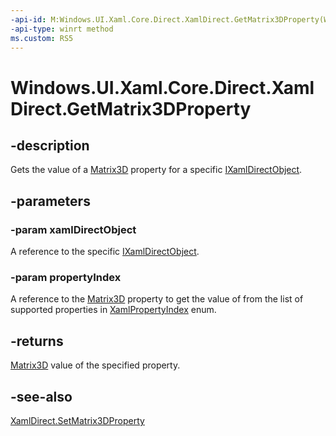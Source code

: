 ```yaml
---
-api-id: M:Windows.UI.Xaml.Core.Direct.XamlDirect.GetMatrix3DProperty(Windows.UI.Xaml.Core.Direct.IXamlDirectObject,Windows.UI.Xaml.Core.Direct.XamlPropertyIndex)
-api-type: winrt method
ms.custom: RS5
---
```


<!-- Method syntax.
public Matrix3D XamlDirect.GetMatrix3DProperty(IXamlDirectObject xamlDirectObject, XamlPropertyIndex propertyIndex)
-->

# Windows.UI.Xaml.Core.Direct.XamlDirect.GetMatrix3DProperty

## -description
Gets the value of a [Matrix3D](../windows.ui.xaml.media/matrix3d.md) property for a specific [IXamlDirectObject](ixamldirectobject.md).

## -parameters
### -param xamlDirectObject
A reference to the specific [IXamlDirectObject](ixamldirectobject.md).

### -param propertyIndex
A reference to the [Matrix3D](../windows.ui.xaml.media/matrix3d.md) property to get the value of from the list of supported properties in [XamlPropertyIndex](xamlpropertyindex.md) enum.

## -returns
[Matrix3D](../windows.ui.xaml.media/matrix3d.md) value of the specified property.

## -see-also
[XamlDirect.SetMatrix3DProperty](xamldirect_setmatrix3dproperty_761812696.md)
